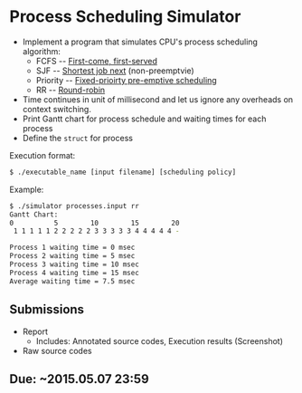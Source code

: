 # Process Scheduling Simulator

* Implement a program that simulates CPU's process scheduling algorithm:
    * FCFS -- [First-come, first-served](https://en.wikipedia.org/wiki/First-come,_first-served)
    * SJF -- [Shortest job next](https://en.wikipedia.org/wiki/Shortest_job_next) (non-preemptvie)
    * Priority -- [Fixed-prioirty pre-emptive scheduling](https://en.wikipedia.org/wiki/Fixed-priority_pre-emptive_scheduling)
    * RR -- [Round-robin](https://en.wikipedia.org/wiki/Round-robin_scheduling)
* Time continues in unit of millisecond and let us ignore any overheads on context switching.
* Print Gantt chart for process schedule and waiting times for each process
* Define the `struct` for process

Execution format:
```bash
$ ./executable_name [input filename] [scheduling policy]
```

Example:
```bash
$ ./simulator processes.input rr
Gantt Chart:
0          5        10        15        20
 1 1 1 1 1 2 2 2 2 2 3 3 3 3 3 4 4 4 4 4 -

Process 1 waiting time = 0 msec
Process 2 waiting time = 5 msec
Process 3 waiting time = 10 msec
Process 4 waiting time = 15 msec
Average waiting time = 7.5 msec
```

## Submissions

* Report
    * Includes: Annotated source codes, Execution results (Screenshot)
* Raw source codes

## Due: ~2015.05.07 23:59
